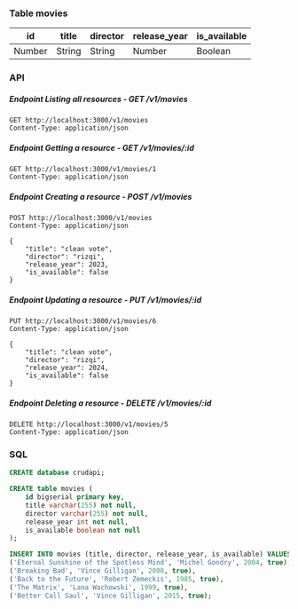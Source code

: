 ### Table movies

| id     | title  | director | release_year | is_available |
| ------ | ------ | -------- | ------------ | ------------ |
| Number | String | String   | Number       | Boolean      |

### API

##### Endpoint Listing all resources - GET /v1/movies
```http
GET http://localhost:3000/v1/movies
Content-Type: application/json
```
##### Endpoint Getting a resource - GET /v1/movies/:id
```http
GET http://localhost:3000/v1/movies/1
Content-Type: application/json
```
##### Endpoint Creating a resource - POST /v1/movies
```http
POST http://localhost:3000/v1/movies
Content-Type: application/json

{
    "title": "clean vote",
    "director": "rizqi",
    "release_year": 2023,
    "is_available": false
}
```
##### Endpoint Updating a resource - PUT /v1/movies/:id
```http
PUT http://localhost:3000/v1/movies/6
Content-Type: application/json

{
    "title": "clean vote",
    "director": "rizqi",
    "release_year": 2024,
    "is_available": false
}
```
##### Endpoint Deleting a resource - DELETE /v1/movies/:id
```http
DELETE http://localhost:3000/v1/movies/5
Content-Type: application/json
```

### SQL

```sql
CREATE database crudapi;
```

```sql
CREATE table movies (
    id bigserial primary key,
    title varchar(255) not null,
    director varchar(255) not null,
    release_year int not null,
    is_available boolean not null
);
```

```sql
INSERT INTO movies (title, director, release_year, is_available) VALUES
('Eternal Sunshine of the Spotless Mind', 'Michel Gondry', 2004, true),
('Breaking Bad', 'Vince Gilligan', 2008, true),
('Back to the Future', 'Robert Zemeckis', 1985, true),
('The Matrix', 'Lana Wachowski', 1999, true),
('Better Call Saul', 'Vince Gilligan', 2015, true);
```
